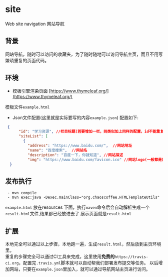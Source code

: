 # site
Web site navigation 网站导航

## 背景
网站导航，随时可以访问的收藏夹，为了随时随地可以访问导航主页，而且不用写繁琐重复的页面代码。

## 环境
- 模板引擎渲染页面 [https://www.thymeleaf.org/](https://www.thymeleaf.org/)

模板文件`example.html`  

- Json文件配置(这里就是实际要写的内容`example.json`)
配置如下:
``` json
 {
      "id": "学习资源", //栏目标题(若要增加一栏，则类似加上同样的配置，id不能重复)
      "siteList": [
        {
          "address": "https://www.baidu.com/",  //网站地址
          "name": "百度搜索",  //网站名
          "description": "百度一下，你就知道", //网站描述
          "img": "https://www.baidu.com/favicon.ico" //网站logo(一般都是网站域名+favicon.ico，也可以配置git上仓库地址，真没有的话可以为空)
  }
```

## 发布执行
```
 - mvn compile
 - mvn exec:java -Dexec.mainClass="org.chaoscoffee.HTMLTemplateUtils"
```
`example.html` 放在resources 下面，执行`maven`命令后会自动解析生成一个`result.html`文件,结果都已经放进去了
展示页面就是`result.html`

## 扩展
本地完全可以通过以上步骤，本地跑一遍，生成`result.html`，然后放到主页环境里。  
重复的步骤完全可以通过CI工具来完成，这里使用**免费的**`https://travis-ci.org`，配置完`.travis.yml`脚本就可以自动帮我们部署发布提交等任务。
以后增加网站，只要在`example.json`里加入，就可以通过导航网站主页进行访问。
